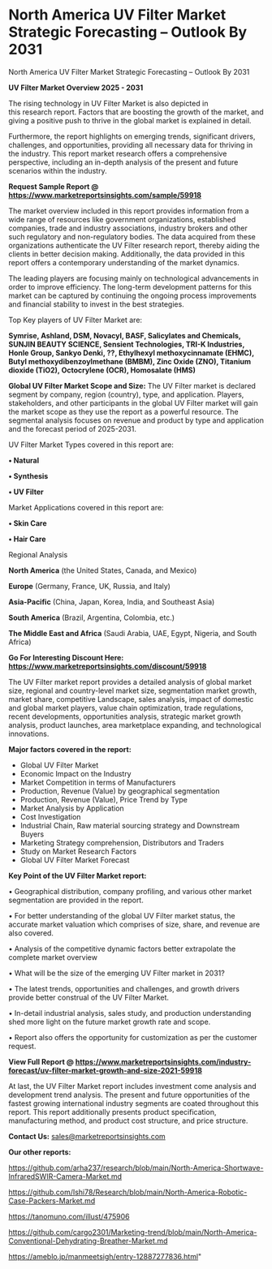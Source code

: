 # North America UV Filter Market Strategic Forecasting – Outlook By 2031
North America UV Filter Market Strategic Forecasting – Outlook By 2031

<Strong> UV Filter Market Overview 2025 - 2031</strong>

The rising technology in UV Filter Market is also depicted in this research report. Factors that are boosting the growth of the market, and giving a positive push to thrive in the global market is explained in detail.

Furthermore, the report highlights on emerging trends, significant drivers, challenges, and opportunities, providing all necessary data for thriving in the industry. This report market research offers a comprehensive perspective, including an in-depth analysis of the present and future scenarios within the industry.

<strong>Request Sample Report @ <a href=https://www.marketreportsinsights.com/sample/59918>https://www.marketreportsinsights.com/sample/59918</a></strong>

The market overview included in this report provides information from a wide range of resources like government organizations, established companies, trade and industry associations, industry brokers and other such regulatory and non-regulatory bodies. The data acquired from these organizations authenticate the UV Filter research report, thereby aiding the clients in better decision making. Additionally, the data provided in this report offers a contemporary understanding of the market dynamics.

The leading players are focusing mainly on technological advancements in order to improve efficiency. The long-term development patterns for this market can be captured by continuing the ongoing process improvements and financial stability to invest in the best strategies.

Top Key players of UV Filter Market are:

<strong>Symrise, Ashland, DSM, Novacyl, BASF, Salicylates and Chemicals, SUNJIN BEAUTY SCIENCE, Sensient Technologies, TRI-K Industries, Honle Group, Sankyo Denki, ??, Ethylhexyl methoxycinnamate (EHMC), Butyl methoxydibenzoylmethane (BMBM), Zinc Oxide (ZNO), Titanium dioxide (TiO2), Octocrylene (OCR), Homosalate (HMS)</strong>

<strong><b>Global UV Filter Market Scope and Size:</b></strong>
The UV Filter market is declared segment by company, region (country), type, and application. Players, stakeholders, and other participants in the global UV Filter market will gain the market scope as they use the report as a powerful resource. The segmental analysis focuses on revenue and product by type and application and the forecast period of 2025-2031.

UV Filter Market Types covered in this report are:

<strong>• Natural

• Synthesis

• UV Filter</strong>

Market Applications covered in this report are:

<strong>• Skin Care

• Hair Care</strong> 

Regional Analysis

<strong>North America</strong> (the United States, Canada, and Mexico)

<strong>Europe</strong> (Germany, France, UK, Russia, and Italy)

<strong>Asia-Pacific</strong> (China, Japan, Korea, India, and Southeast Asia)

<strong>South America</strong> (Brazil, Argentina, Colombia, etc.)

<strong>The Middle East and Africa</strong> (Saudi Arabia, UAE, Egypt, Nigeria, and South Africa)

<strong>Go For Interesting Discount Here: <a href=https://www.marketreportsinsights.com/discount/59918>https://www.marketreportsinsights.com/discount/59918</a></strong>

The UV Filter market report provides a detailed analysis of global market size, regional and country-level market size, segmentation market growth, market share, competitive Landscape, sales analysis, impact of domestic and global market players, value chain optimization, trade regulations, recent developments, opportunities analysis, strategic market growth analysis, product launches, area marketplace expanding, and technological innovations.

<strong><b>Major factors covered in the report:</b></strong>
<ul>
  <li>Global UV Filter Market </li>
  <li>Economic Impact on the Industry</li>
  <li>Market Competition in terms of Manufacturers</li>
  <li>Production, Revenue (Value) by geographical segmentation</li>
  <li>Production, Revenue (Value), Price Trend by Type</li>
  <li>Market Analysis by Application</li>
  <li>Cost Investigation</li>
  <li>Industrial Chain, Raw material sourcing strategy and Downstream Buyers</li>
  <li>Marketing Strategy comprehension, Distributors and Traders</li>
  <li>Study on Market Research Factors</li>
  <li>Global UV Filter Market Forecast</li>
</ul>

<strong><b>Key Point of the UV Filter Market report:</b></strong>

• Geographical distribution, company profiling, and various other market segmentation are provided in the report.

• For better understanding of the global UV Filter market status, the accurate market valuation which comprises of size, share, and revenue are also covered.

• Analysis of the competitive dynamic factors better extrapolate the complete market overview

• What will be the size of the emerging UV Filter market in 2031?

• The latest trends, opportunities and challenges, and growth drivers provide better construal of the UV Filter Market.

• In-detail industrial analysis, sales study, and production understanding shed more light on the future market growth rate and scope.

• Report also offers the opportunity for customization as per the customer request.

<strong><b>View Full Report @ <a href=https://www.marketreportsinsights.com/industry-forecast/uv-filter-market-growth-and-size-2021-59918>https://www.marketreportsinsights.com/industry-forecast/uv-filter-market-growth-and-size-2021-59918</a></b></strong>


At last, the UV Filter Market report includes investment come analysis and development trend analysis. The present and future opportunities of the fastest growing international industry segments are coated throughout this report. This report additionally presents product specification, manufacturing method, and product cost structure, and price structure.

<strong>Contact Us:</strong>
sales@marketreportsinsights.com

<strong>Our other reports:</strong>

<a href=https://github.com/arha237/research/blob/main/North-America-Shortwave-InfraredSWIR-Camera-Market.md>https://github.com/arha237/research/blob/main/North-America-Shortwave-InfraredSWIR-Camera-Market.md</a>

<a href=https://github.com/Ishi78/Research/blob/main/North-America-Robotic-Case-Packers-Market.md>https://github.com/Ishi78/Research/blob/main/North-America-Robotic-Case-Packers-Market.md</a>

<a href=https://tanomuno.com/illust/475906>https://tanomuno.com/illust/475906</a>

<a href=https://github.com/cargo2301/Marketing-trend/blob/main/North-America-Conventional-Dehydrating-Breather-Market.md>https://github.com/cargo2301/Marketing-trend/blob/main/North-America-Conventional-Dehydrating-Breather-Market.md</a>

<a href=https://ameblo.jp/manmeetsigh/entry-12887277836.html>https://ameblo.jp/manmeetsigh/entry-12887277836.html</a>"
